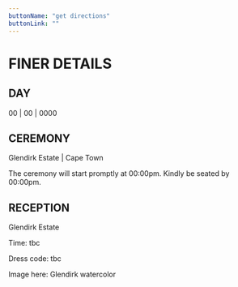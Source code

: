 ```yaml
---
buttonName: "get directions"
buttonLink: ""
---
```


<h1 id="details"> FINER DETAILS </h1>


## DAY

00 | 00 | 0000

## CEREMONY

Glendirk Estate | Cape Town

The ceremony will start promptly at 00:00pm. Kindly be seated by 00:00pm.

## RECEPTION

Glendirk Estate

Time: tbc

Dress code: tbc

Image here: Glendirk watercolor
